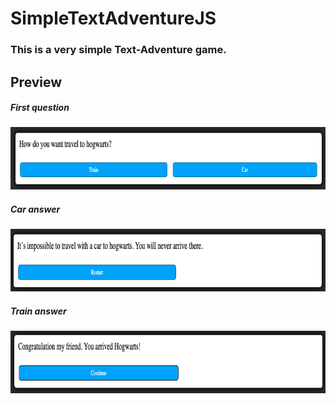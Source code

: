# SimpleTextAdventureJS

### This is a very simple Text-Adventure game. 

## Preview

##### First question

<img src="https://github.com/gianmarcog/SimpleTextAdventureJS/blob/master/ReadME-Images/FirstQuestion.png" alt="alt text" width="800" height="100">

##### Car answer

<img src="https://github.com/gianmarcog/SimpleTextAdventureJS/blob/master/ReadME-Images/CarAnswer.png" alt="alt text" width="800" height="100">

##### Train answer

<img src="https://github.com/gianmarcog/SimpleTextAdventureJS/blob/master/ReadME-Images/TrainAnswer.png" alt="alt text" width="800" height="100">
